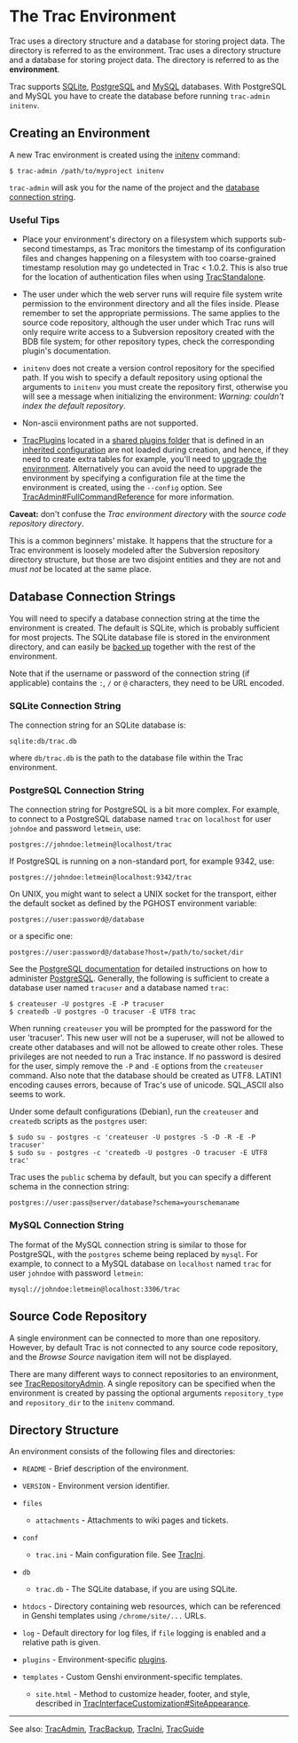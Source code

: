 # The Trac Environment


Trac uses a directory structure and a database for storing project data. The directory is referred to as the environment.
Trac uses a directory structure and a database for storing project data. The directory is referred to as the **environment**.


Trac supports [SQLite](http://sqlite.org/), [ PostgreSQL](http://www.postgresql.org/) and [ MySQL](http://mysql.com/) databases. With PostgreSQL and MySQL you have to create the database before running `trac-admin initenv`.

## Creating an Environment


A new Trac environment is created using the [initenv](trac-admin#) command:

```
$ trac-admin /path/to/myproject initenv
```

`trac-admin` will ask you for the name of the project and the [database connection string](trac-environment#database-connection-strings).

### Useful Tips

- Place your environment's directory on a filesystem which supports sub-second timestamps, as Trac monitors the timestamp of its configuration files and changes happening on a filesystem with too coarse-grained timestamp resolution may go undetected in Trac \< 1.0.2. This is also true for the location of authentication files when using [TracStandalone](trac-standalone).

- The user under which the web server runs will require file system write permission to the environment directory and all the files inside. Please remember to set the appropriate permissions. The same applies to the source code repository, although the user under which Trac runs will only require write access to a Subversion repository created with the BDB file system; for other repository types, check the corresponding plugin's documentation. 


 


- `initenv` does not create a version control repository for the specified path. If you wish to specify a default repository using optional the arguments to `initenv` you must create the repository first, otherwise you will see a message when initializing the environment: *Warning: couldn't index the default repository*.

- Non-ascii environment paths are not supported.

- [TracPlugins](trac-plugins) located in a [shared plugins folder](trac-ini#) that is defined in an [inherited configuration](trac-ini#global-configuration) are not loaded during creation, and hence, if they need to create extra tables for example, you'll need to [upgrade the environment](trac-upgrade#upgrade-the-trac-environment). Alternatively you can avoid the need to upgrade the environment by specifying a configuration file at the time the environment is created, using the `--config` option. See [TracAdmin\#FullCommandReference](trac-admin#full-command-reference) for more information.

**Caveat:** don't confuse the *Trac environment directory* with the *source code repository directory*.


This is a common beginners' mistake.
It happens that the structure for a Trac environment is loosely modeled after the Subversion repository directory structure, but those are two disjoint entities and they are not and *must not* be located at the same place.

## Database Connection Strings


You will need to specify a database connection string at the time the environment is created. The default is SQLite, which is probably sufficient for most projects. The SQLite database file is stored in the environment directory, and can easily be [backed up](trac-backup) together with the rest of the environment.


Note that if the username or password of the connection string (if applicable) contains the `:`, `/` or `@` characters, they need to be URL encoded.

### SQLite Connection String


The connection string for an SQLite database is:

```wiki
sqlite:db/trac.db
```


where `db/trac.db` is the path to the database file within the Trac environment.

### PostgreSQL Connection String


The connection string for PostgreSQL is a bit more complex. For example, to connect to a PostgreSQL database named `trac` on `localhost` for user `johndoe` and password `letmein`, use:

```wiki
postgres://johndoe:letmein@localhost/trac
```


If PostgreSQL is running on a non-standard port, for example 9342, use:

```wiki
postgres://johndoe:letmein@localhost:9342/trac
```


On UNIX, you might want to select a UNIX socket for the transport, either the default socket as defined by the PGHOST environment variable:

```wiki
postgres://user:password@/database
```


or a specific one:

```wiki
postgres://user:password@/database?host=/path/to/socket/dir
```


See the [PostgreSQL documentation](http://www.postgresql.org/docs/) for detailed instructions on how to administer [ PostgreSQL](http://postgresql.org).
Generally, the following is sufficient to create a database user named `tracuser` and a database named `trac`:

```
$ createuser -U postgres -E -P tracuser
$ createdb -U postgres -O tracuser -E UTF8 trac
```


When running `createuser` you will be prompted for the password for the user 'tracuser'. This new user will not be a superuser, will not be allowed to create other databases and will not be allowed to create other roles. These privileges are not needed to run a Trac instance. If no password is desired for the user, simply remove the `-P` and `-E` options from the `createuser` command. Also note that the database should be created as UTF8. LATIN1 encoding causes errors, because of Trac's use of unicode. SQL_ASCII also seems to work.


Under some default configurations (Debian), run the `createuser` and `createdb` scripts as the `postgres` user:

```
$ sudo su - postgres -c 'createuser -U postgres -S -D -R -E -P tracuser'
$ sudo su - postgres -c 'createdb -U postgres -O tracuser -E UTF8 trac'
```


Trac uses the `public` schema by default, but you can specify a different schema in the connection string:

```wiki
postgres://user:pass@server/database?schema=yourschemaname
```

### MySQL Connection String


The format of the MySQL connection string is similar to those for PostgreSQL, with the `postgres` scheme being replaced by `mysql`. For example, to connect to a MySQL database on `localhost` named `trac` for user `johndoe` with password `letmein`:

```wiki
mysql://johndoe:letmein@localhost:3306/trac
```

## Source Code Repository


A single environment can be connected to more than one repository. However, by default Trac is not connected to any source code repository, and the *Browse Source* navigation item will not be displayed.


There are many different ways to connect repositories to an environment, see [TracRepositoryAdmin](trac-repository-admin). A single repository can be specified when the environment is created by passing the optional arguments `repository_type` and `repository_dir` to the `initenv` command.

## Directory Structure


An environment consists of the following files and directories:

- `README` - Brief description of the environment.
- `VERSION` - Environment version identifier.
- `files`

  - `attachments` - Attachments to wiki pages and tickets.
- `conf`

  - `trac.ini` - Main configuration file. See [TracIni](trac-ini).
- `db`

  - `trac.db` - The SQLite database, if you are using SQLite.
- `htdocs` - Directory containing web resources, which can be referenced in Genshi templates using `/chrome/site/...` URLs.
- `log` - Default directory for log files, if `file` logging is enabled and a relative path is given.
- `plugins` - Environment-specific [plugins](trac-plugins).
- `templates` - Custom Genshi environment-specific templates.

  - `site.html` - Method to customize header, footer, and style, described in [TracInterfaceCustomization\#SiteAppearance](trac-interface-customization#site-appearance).

---



See also: [TracAdmin](trac-admin), [TracBackup](trac-backup), [TracIni](trac-ini), [TracGuide](trac-guide)


